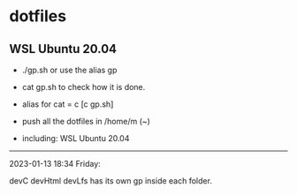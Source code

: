 # dotfiles
## WSL Ubuntu 20.04

* ./gp.sh or use the alias gp
* cat gp.sh to check how it is done.
* alias for cat = c  [c gp.sh]

* push all the dotfiles in /home/m   (~)

* including: WSL Ubuntu 20.04

---

2023-01-13 18:34 Friday: 

devC devHtml devLfs  has its own gp inside each folder.


